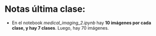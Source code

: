 # Notas última clase:

* En el notebook *medical_imaging_2.ipynb* hay **10 imágenes por cada clase, y hay 7 clases**. Luego, hay 70 imágenes.